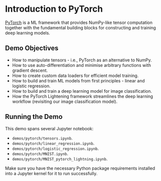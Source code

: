 # Introduction to PyTorch

[PyTorch](https://pytorch.org) is a ML framework that provides NumPy-like tensor computation together with the fundamental building blocks for constructing and training deep learning models.

## Demo Objectives

* How to manipulate tensors - i.e., PyTorch as an alternative to NumPy.
* How to use auto-differentiation and minimise arbitrary functions with gradient descent.
* How to create custom data loaders for efficient model training.
* How to build and train ML models from first principles - linear and logistic regression.
* How to build and train a deep learning model for image classification.
* How the PyTorch Lightening framework streamlines the deep learning workflow (revisiting our image classification model).

## Running the Demo

This demo spans several Jupyter notebook:

* `demos/pytorch/tensors.ipynb`.
* `demos/pytorch/linear_regression.ipynb`.
* `demos/pytorch/logistic_regression.ipynb`.
* `demos/pytorch/MNIST.ipynb`.
* `demos/pytorch/MNIST_pytorch_lightning.ipynb`.

Make sure you have the necessary Python package requirements installed into a Jupyter kernel for it to run successfully.
